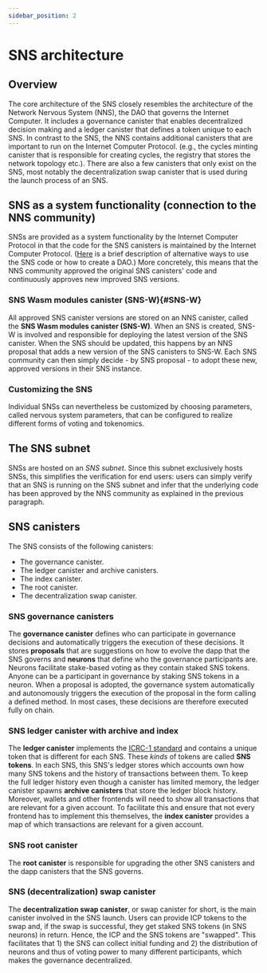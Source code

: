 ```yaml
---
sidebar_position: 2
---
```

# SNS architecture

## Overview
The core architecture of the SNS closely resembles the architecture of the Network Nervous System
(NNS), the DAO that governs the Internet Computer.
It includes a governance canister that enables decentralized decision making and a ledger canister
that defines a token unique to each SNS.
In contrast to the SNS, the NNS contains additional canisters that are important to run on the Internet Computer Protocol.
(e.g., the cycles minting canister that is responsible for creating cycles, the registry
that stores the network topology etc.).
There are also a few canisters that only exist on the SNS, most notably the decentralization 
swap canister that is used during the launch process of an SNS.

## SNS as a system functionality (connection to the NNS community)
SNSs are provided as a system functionality by the Internet Computer Protocol in that the code for the SNS canisters
is maintained by the Internet Computer Protocol. ([Here](dao-alternatives.md)
is a brief description of alternative ways to use the SNS code or how to create a DAO.)
More concretely, this means that the NNS community approved the original SNS canisters' code
and continuously approves new improved SNS versions.

### SNS Wasm modules canister (SNS-W){#SNS-W}
All approved SNS canister versions are stored on an NNS canister,
called the **SNS Wasm modules canister (SNS-W)**.
When an SNS is created, SNS-W is involved and responsible for deploying the latest version of 
the SNS canister.
When the SNS should be updated, this happens by an NNS proposal that adds a new version of the 
SNS canisters to SNS-W.
Each SNS community can then simply decide - by SNS proposal - to adopt these new, approved versions in their SNS instance.

### Customizing the SNS

Individual SNSs can nevertheless be customized by choosing parameters, 
called nervous system parameters, that
can be configured to realize different forms of voting and tokenomics.

## The SNS subnet
SNSs are hosted on an _SNS subnet_. Since this subnet exclusively hosts SNSs,
this simplifies the verification for end users: users can simply verify that an SNS is running
on the SNS subnet and infer that the underlying code has been approved by the NNS community as
explained in the previous paragraph.

## SNS canisters
The SNS consists of the following canisters:
* The governance canister.
* The ledger canister and archive canisters.
* The index canister.
* The root canister.
* The decentralization swap canister.

### SNS governance canisters
The **governance canister** defines who can participate in governance decisions and automatically triggers the execution of these decisions.
It stores **proposals** that are suggestions on how to
evolve the dapp that the SNS governs and **neurons** that define who the governance participants are. Neurons facilitate stake-based voting as they contain staked SNS tokens.
Anyone can be a participant in governance by staking SNS tokens in a neuron.
When a proposal is adopted, the governance system automatically and autonomously triggers the execution of the proposal in the form calling a defined method. In most cases, these decisions are therefore executed fully on chain.

### SNS ledger canister with archive and index
The **ledger canister** implements the
[ICRC-1 standard](https://github.com/dfinity/ICRC-1)
and contains a unique token that is different for each SNS. These _kinds_ of tokens are called **SNS tokens**.
In each SNS, this SNS's ledger stores which accounts own how many SNS tokens and
the history of transactions between them.
To keep the full ledger history even though a canister has limited
memory, the ledger canister spawns **archive canisters** that store the ledger block history.
Moreover, wallets and other frontends will need to show all transactions that are
relevant for a given account.
To facilitate this and ensure that not every frontend has to implement this themselves,
the **index canister** provides a map of which transactions are relevant for a given account.

### SNS root canister
The **root canister** is responsible for upgrading the other SNS canisters
and the dapp canisters that the SNS governs.

### SNS (decentralization) swap canister
The **decentralization swap canister**, or swap canister for short, is the main canister involved
in the SNS launch. Users can provide ICP tokens to the swap and, if the swap is successful, they get staked SNS tokens (in SNS neurons) in return. 
Hence, the ICP and the SNS tokens are "swapped".
This facilitates that 1) the SNS can collect initial funding and
2) the distribution of neurons and thus of voting power to many different participants, which makes the governance decentralized.

